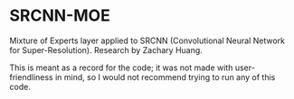 # SRCNN-MOE
Mixture of Experts layer applied to SRCNN (Convolutional Neural Network for Super-Resolution).
Research by Zachary Huang.


This is meant as a record for the code; it was not made with user-friendliness in mind, so I would not recommend trying to run any of this code.
